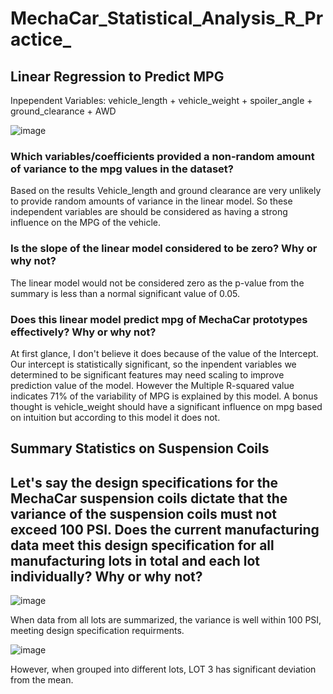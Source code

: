 # MechaCar_Statistical_Analysis_R_Practice_

## Linear Regression to Predict MPG


Inpependent Variables: vehicle_length + vehicle_weight + spoiler_angle + ground_clearance + AWD

![image](https://user-images.githubusercontent.com/99847046/209764665-8c8b397e-06fc-48f3-8bbf-c2a4d68138c4.png)


### Which variables/coefficients provided a non-random amount of variance to the mpg values in the dataset?

Based on the results Vehicle_length and ground clearance are very unlikely to provide random amounts of variance in the linear model.  So these independent 
variables are should be considered as having a strong influence on the MPG of the vehicle.

### Is the slope of the linear model considered to be zero? Why or why not?

The linear model would not be considered zero as the p-value from the summary is less than a normal significant value of 0.05.


### Does this linear model predict mpg of MechaCar prototypes effectively? Why or why not?

At first glance, I don't believe it does because of the value of the Intercept.  Our intercept is statistically significant, so the inpendent variables we determined to be significant features may need scaling to improve prediction value of the model.  However the Multiple R-squared value indicates 71% of the variability of MPG is explained by this model. A bonus thought is vehicle_weight should have a significant influence on mpg based on intuition but according to this model it does not. 




## Summary Statistics on Suspension Coils

## Let's say the design specifications for the MechaCar suspension coils dictate that the variance of the suspension coils must not exceed 100 PSI. Does the current manufacturing data meet this design specification for all manufacturing lots in total and each lot individually? Why or why not?

![image](https://user-images.githubusercontent.com/99847046/209764975-4e78ea35-70b8-422b-99d2-7c36bba6e118.png)

When data from all lots are summarized, the variance is well within 100 PSI, meeting design specification requirments. 

![image](https://user-images.githubusercontent.com/99847046/209765003-b346c5d2-a35b-4622-a273-075ace8fe412.png)

However, when grouped into different lots, LOT 3 has significant deviation from the mean. 



